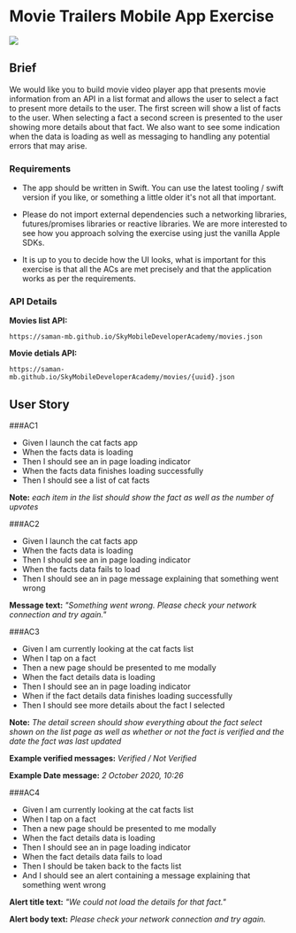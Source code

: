 
# Movie Trailers Mobile App Exercise

![](https://www.latestfreestuff.co.uk/wp-content/uploads/2017/04/Free-Sky-Movie-Worth-£13.99.png)

## Brief

We would like you to build movie video player app that presents movie information from an API in a list format and allows the user to select a fact to present more details to the user. The first screen will show a list of facts to the user. When selecting a fact a second screen is presented to the user showing more details about that fact. We also want to see some indication when the data is loading as well as messaging to handling any potential errors that may arise.

### Requirements

- The app should be written in Swift. You can use the latest tooling / swift version if you like, or something a little older it's not all that important.

- Please do not import external dependencies such a networking libraries, futures/promises libraries or reactive libraries. We are more interested to see how you approach solving the exercise using just the vanilla Apple SDKs.

- It is up to you to decide how the UI looks, what is important for this exercise is that all the ACs are met precisely and that the application works as per the requirements.


### API Details

**Movies list API:**

`https://saman-mb.github.io/SkyMobileDeveloperAcademy/movies.json`

**Movie detials API:**

`https://saman-mb.github.io/SkyMobileDeveloperAcademy/movies/{uuid}.json`

<div style="page-break-after: always;"></div>

## User Story

###AC1
- Given I launch the cat facts app
- When the facts data is loading
- Then I should see an in page loading indicator
- When the facts data finishes loading successfully
- Then I should see a list of cat facts

**Note:** *each item in the list should show the fact as well as the number of upvotes*

###AC2
- Given I launch the cat facts app
- When the facts data is loading
- Then I should see an in page loading indicator
- When the facts data fails to load
- Then I should see an in page message explaining that something went wrong

**Message text:** *"Something went wrong. Please check your network connection and try again."*

###AC3
- Given I am currently looking at the cat facts list
- When I tap on a fact
- Then a new page should be presented to me modally
- When the fact details data is loading
- Then I should see an in page loading indicator
- When if the fact details data finishes loading successfully
- Then I should see more details about the fact I selected

**Note:** *The detail screen should show everything about the fact select shown on the list page as well as whether or not the fact is verified and the date the fact was last updated*

**Example verified messages:** *Verified / Not Verified*

**Example Date message:** *2 October 2020, 10:26*

<div style="page-break-after: always;"></div>

###AC4
- Given I am currently looking at the cat facts list
- When I tap on a fact
- Then a new page should be presented to me modally
- When the fact details data is loading
- Then I should see an in page loading indicator
- When the fact details data fails to load
- Then I should be taken back to the facts list
- And I should see an alert containing a message explaining that something went wrong

**Alert title text:** *"We could not load the details for that fact."*

**Alert body text:** *Please check your network connection and try again.*
